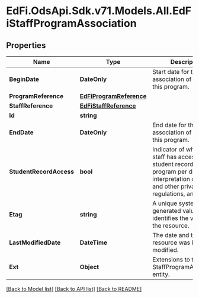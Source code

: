 # EdFi.OdsApi.Sdk.v71.Models.All.EdFiStaffProgramAssociation

## Properties

Name | Type | Description | Notes
------------ | ------------- | ------------- | -------------
**BeginDate** | **DateOnly** | Start date for the association of staff to this program. | 
**ProgramReference** | [**EdFiProgramReference**](EdFiProgramReference.md) |  | 
**StaffReference** | [**EdFiStaffReference**](EdFiStaffReference.md) |  | 
**Id** | **string** |  | [optional] 
**EndDate** | **DateOnly** | End date for the association of staff to this program. | [optional] 
**StudentRecordAccess** | **bool** | Indicator of whether the staff has access to the student records of the program per district interpretation of FERPA and other privacy laws, regulations, and policies. | [optional] 
**Etag** | **string** | A unique system-generated value that identifies the version of the resource. | [optional] 
**LastModifiedDate** | **DateTime** | The date and time the resource was last modified. | [optional] 
**Ext** | **Object** | Extensions to the StaffProgramAssociation entity. | [optional] 

[[Back to Model list]](../../README.md#documentation-for-models) [[Back to API list]](../../README.md#documentation-for-api-endpoints) [[Back to README]](../../README.md)

